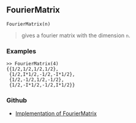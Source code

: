 ## FourierMatrix

``` 
FourierMatrix(n)
```

> gives a fourier matrix with the dimension `n`.

### Examples

```
>> FourierMatrix(4)
{{1/2,1/2,1/2,1/2}, 
 {1/2,I*1/2,-1/2,-I*1/2},  
 {1/2,-1/2,1/2,-1/2}, 
 {1/2,-I*1/2,-1/2,I*1/2}}
```

### Github

* [Implementation of FourierMatrix](https://github.com/axkr/symja_android_library/blob/master/symja_android_library/matheclipse-core/src/main/java/org/matheclipse/core/builtin/LinearAlgebra.java#L1680) 
